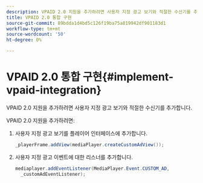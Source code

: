 ```yaml
---
description: VPAID 2.0 지원을 추가하려면 사용자 지정 광고 보기와 적절한 수신기를 추가합니다.
title: VPAID 2.0 통합 구현
source-git-commit: 89bdda1d4bd5c126f19ba75a819942df901183d1
workflow-type: tm+mt
source-wordcount: '50'
ht-degree: 0%

---
```



# VPAID 2.0 통합 구현{#implement-vpaid-integration}

VPAID 2.0 지원을 추가하려면 사용자 지정 광고 보기와 적절한 수신기를 추가합니다.

VPAID 2.0 지원을 추가하려면:

1. 사용자 지정 광고 보기를 플레이어 인터페이스에 추가합니다.

   ```java
   _playerFrame.addView(mediaPlayer.createCustomAdView());
   ```

1. 사용자 지정 광고 이벤트에 대한 리스너를 추가합니다.

   ```java
   mediaplayer.addEventListener(MediaPlayer.Event.CUSTOM_AD,  
     _customAdEventListener);
   ```

